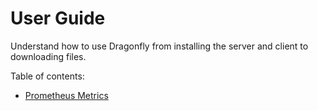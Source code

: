 # User Guide

Understand how to use Dragonfly from installing the server and client to downloading files.

Table of contents:

- [Prometheus Metrics](metrics.md)
